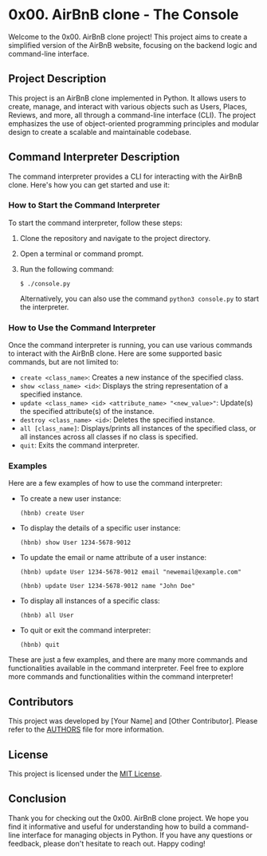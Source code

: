 # 0x00. AirBnB clone - The Console

Welcome to the 0x00. AirBnB clone project! This project aims to create a simplified version of the AirBnB website, focusing on the backend logic and command-line interface.

## Project Description

This project is an AirBnB clone implemented in Python. It allows users to create, manage, and interact with various objects such as Users, Places, Reviews, and more, all through a command-line interface (CLI). The project emphasizes the use of object-oriented programming principles and modular design to create a scalable and maintainable codebase.

## Command Interpreter Description

The command interpreter provides a CLI for interacting with the AirBnB clone. Here's how you can get started and use it:

### How to Start the Command Interpreter

To start the command interpreter, follow these steps:

1. Clone the repository and navigate to the project directory.
2. Open a terminal or command prompt.
3. Run the following command:

   ```shell
   $ ./console.py
   ```

   Alternatively, you can also use the command `python3 console.py` to start the interpreter.

### How to Use the Command Interpreter

Once the command interpreter is running, you can use various commands to interact with the AirBnB clone. Here are some supported basic commands, but are not limited to:

-   `create <class_name>`: Creates a new instance of the specified class.
-   `show <class_name> <id>`: Displays the string representation of a specified instance.
-   `update <class_name> <id> <attribute_name> "<new_value>"`: Update(s) the specified attribute(s) of the instance.
-   `destroy <class_name> <id>`: Deletes the specified instance.
-   `all [class_name]`: Displays/prints all instances of the specified class, or all instances across all classes if no class is specified.
-   `quit`: Exits the command interpreter.

### Examples

Here are a few examples of how to use the command interpreter:

- To create a new user instance:

  ```shell
  (hbnb) create User
  ```

- To display the details of a specific user instance:

  ```shell
  (hbnb) show User 1234-5678-9012
  ```

- To update the email or name attribute of a user instance:

  ```shell
  (hbnb) update User 1234-5678-9012 email "newemail@example.com"
  ```
  ```shell
  (hbnb) update User 1234-5678-9012 name "John Doe"
  ```

- To display all instances of a specific class:

  ```shell
  (hbnb) all User
  ```

- To quit or exit the command interpreter:

  ```shell
  (hbnb) quit
  ```

These are just a few examples, and there are many more commands and functionalities available in the command interpreter. Feel free to explore more commands and functionalities within the command interpreter!

## Contributors

This project was developed by [Your Name] and [Other Contributor]. Please refer to the [AUTHORS](AUTHORS) file for more information.

## License

This project is licensed under the [MIT License](LICENSE).

## Conclusion

Thank you for checking out the 0x00. AirBnB clone project. We hope you find it informative and useful for understanding how to build a command-line interface for managing objects in Python. If you have any questions or feedback, please don't hesitate to reach out. Happy coding!
